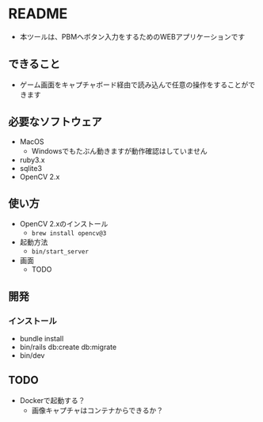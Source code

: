 # README
* 本ツールは、PBMへボタン入力をするためのWEBアプリケーションです

## できること
* ゲーム画面をキャプチャボード経由で読み込んで任意の操作をすることができます

## 必要なソフトウェア
* MacOS
  * Windowsでもたぶん動きますが動作確認はしていません
* ruby3.x
* sqlite3
* OpenCV 2.x

## 使い方
* OpenCV 2.xのインストール
    * `brew install opencv@3`
* 起動方法
    * `bin/start_server`
* 画面
    * TODO

## 開発
### インストール
* bundle install
* bin/rails db:create db:migrate
* bin/dev

## TODO
* Dockerで起動する？
  * 画像キャプチャはコンテナからできるか？

